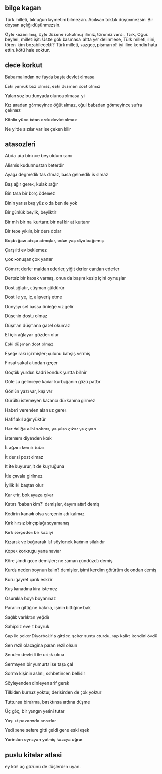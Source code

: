 ---
---

## bilge kagan 

Türk milleti, tokluğun kıymetini bilmezsin. Acıksan tokluk düşünmezsin. Bir doysan açlığı düşünmezsin.

Öyle kazanılmış, öyle düzene sokulmuş ilimiz, töremiz vardı. Türk, Oğuz beyleri, milleti işit: Üstte gök basmasa, altta yer delinmese, Türk milleti, ilini, töreni kim bozabilecekti? Türk milleti, vazgeç, pişman ol! iyi iline kendin hata ettin, kötü hale soktun.

## dede korkut 
Baba malından ne fayda başta devlet olmasa

Eski pamuk bez olmaz, eski dusman dost olmaz

Yalan soz bu dunyada olunca olmasa iyi 

Kız anadan görmeyince öğüt almaz, oğul babadan görmeyince sufra çekmez

Könlin yüce tutan erde devlet olmaz

Ne yirde sızılar var ise çeken bilir


## atasozleri 

Abdal ata binince bey oldum sanır

Alismis kudurmustan beterdir

Ayaga degmedik tas olmaz, basa gelmedik is olmaz

Baş ağır gerek, kulak sağır

Bin tasa bir borç ödemez

Binin yarısı beş yüz o da ben de yok

Bir günlük beylik, beyliktir

Bir mıh bir nal kurtarır, bir nal bir at kurtarır

Bir tepe yıkılır, bir dere dolar

Boşboğazı ateşe atmışlar, odun yaş diye bağırmış

Çarşı iti ev beklemez

Çok konuşan çok yanılır

Cömert derler maldan ederler, yiğit derler candan ederler

Dertsiz bir kabak varmış, onun da başını kesip içini oymuşlar

Dost ağlatır, düşman güldürür

Dost ile ye, iç, alışveriş etme

Dünyayı sel bassa ördeğe vız gelir

Düşenin dostu olmaz

Düşman düşmana gazel okumaz

El için ağlayan gözden olur

Eski düşman dost olmaz

Eşeğe rakı içirmişler; çulunu bahşiş vermiş

Fırsat sakal altından geçer

Göçtük yurdun kadri konduk yurtta bilinir

Göle su gelinceye kadar kurbağanın gözü patlar

Gönlün yazı var, kışı var

Gürültü istemeyen kazancı dükkanına girmez

Haberi verenden alan uz gerek

Hafif akıl ağır yüktür

Her deliğe elini sokma, ya yılan çıkar ya çıyan

İstemem diyenden kork

İt ağzını kemik tutar

İt derisi post olmaz

İt ite buyurur, it de kuyruğuna

İtle çuvala girilmez

İyilik iki baştan olur

Kar erir, bok ayaza çıkar

Katıra 'baban kim?' demişler, dayım attır! demiş

Kedinin kanadı olsa serçenin adı kalmaz

Kırk hırsız bir çıplağı soyamamış

Kırk serçeden bir kaz iyi

Kızarak ve bağırarak laf söylemek kadının silahıdır

Köpek korktuğu yana havlar

Köre şimdi gece demişler; ne zaman gündüzdü demiş

Kurda neden boynun kalın? demişler, işimi kendim görürüm de ondan demiş

Kuru gayret çarık eskitir

Kuş kanadına kira istemez

Osurukla boya boyanmaz

Paranın gittiğine bakma, işinin bittiğine bak

Sağlık varlıktan yeğdir

Sahipsiz eve it buyruk

Sap ile şeker Diyarbakir'a gittiler, şeker sustu oturdu, sap kalktı kendini 
övdü

Sen rezil olacagina paran rezil olsun

Senden devletli ile ortak olma

Sermayen bir yumurta ise taşa çal

Sorma kişinin aslını, sohbetinden bellidir

Söyleyenden dinleyen arif gerek

Tilkiden kurnaz yoktur, derisinden de çok yoktur

Tuttunsa birakma, bıraktınsa ardına düşme

Üç göç, bir yangın yerini tutar

Yaşı at pazarında sorarlar

Yedi sene sefere gitti geldi gene eski eşek

Yerinden oynayan yetmiş kazaya uğrar


## puslu kitalar atlasi 

ey kör! aç gözünü de düşlerden uyan.